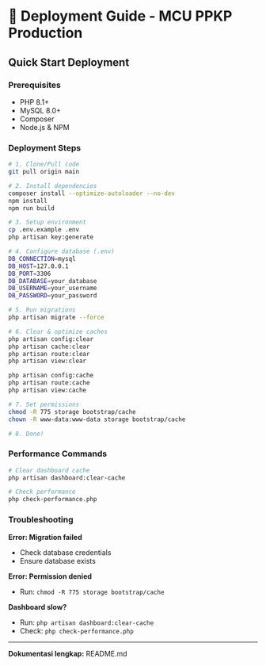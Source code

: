 # 🚀 Deployment Guide - MCU PPKP Production

## Quick Start Deployment

### Prerequisites
- PHP 8.1+
- MySQL 8.0+
- Composer
- Node.js & NPM

### Deployment Steps

```bash
# 1. Clone/Pull code
git pull origin main

# 2. Install dependencies
composer install --optimize-autoloader --no-dev
npm install
npm run build

# 3. Setup environment
cp .env.example .env
php artisan key:generate

# 4. Configure database (.env)
DB_CONNECTION=mysql
DB_HOST=127.0.0.1
DB_PORT=3306
DB_DATABASE=your_database
DB_USERNAME=your_username
DB_PASSWORD=your_password

# 5. Run migrations
php artisan migrate --force

# 6. Clear & optimize caches
php artisan config:clear
php artisan cache:clear
php artisan route:clear
php artisan view:clear

php artisan config:cache
php artisan route:cache
php artisan view:cache

# 7. Set permissions
chmod -R 775 storage bootstrap/cache
chown -R www-data:www-data storage bootstrap/cache

# 8. Done!
```

### Performance Commands

```bash
# Clear dashboard cache
php artisan dashboard:clear-cache

# Check performance
php check-performance.php
```

### Troubleshooting

**Error: Migration failed**
- Check database credentials
- Ensure database exists

**Error: Permission denied**
- Run: `chmod -R 775 storage bootstrap/cache`

**Dashboard slow?**
- Run: `php artisan dashboard:clear-cache`
- Check: `php check-performance.php`

---

**Dokumentasi lengkap:** README.md

